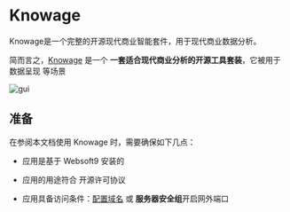 # Knowage

Knowage是一个完整的开源现代商业智能套件，用于现代商业数据分析。

简而言之，[Knowage](https://www.knowage-suite.com/site/) 是一个 **一套适合现代商业分析的开源工具套装**，它被用于 数据呈现  等场景


![gui](https://libs.websoft9.com/Websoft9/DocsPicture/en/knowage/knowage-gui-websoft9.png)


## 准备

在参阅本文档使用 Knowage 时，需要确保如下几点：

- 应用是基于 Websoft9 安装的

- 应用的用途符合 [](https://opensource.org/licenses/AGPL-3.0) 开源许可协议

- 应用具备访问条件：[配置域名](./guide/appsetdomain) 或 **服务器安全组**开启网外端口